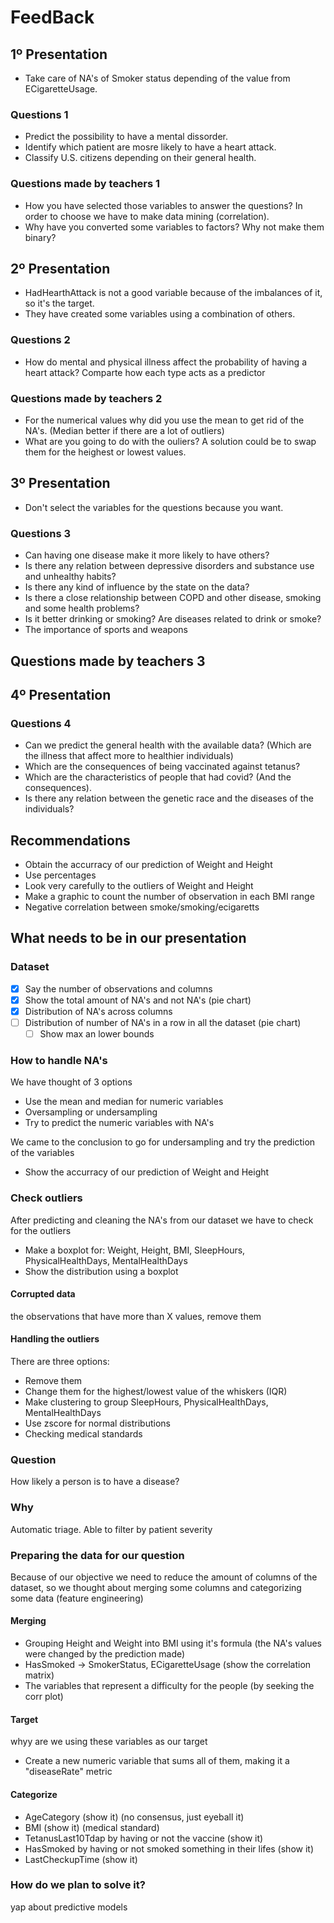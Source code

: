 # FeedBack

## 1º Presentation

- Take care of NA's of Smoker status depending of the value from ECigaretteUsage.

### Questions 1

- Predict the possibility to have a mental dissorder.
- Identify which patient are mosre likely to have a heart attack.
- Classify U.S. citizens depending on their general health.

### Questions made by teachers 1

- How you have selected those variables to answer the questions? In order to choose we have to make data mining (correlation).
- Why have you converted some variables to factors? Why not make them binary?

## 2º Presentation

- HadHearthAttack is not a good variable because of the imbalances of it, so it's the target.
- They have created some variables using a combination of others.

### Questions 2

- How do mental and physical illness affect the probability of having a heart attack? Comparte how each type acts as a predictor

### Questions made by teachers 2

- For the numerical values why did you use the mean to get rid of the NA's. (Median better if there are a lot of outliers)
- What are you going to do with the ouliers? A solution could be to swap them for the heighest or lowest values.

## 3º Presentation

- Don't select the variables for the questions because you want.

### Questions 3

- Can having one disease make it more likely to have others?
- Is there any relation between depressive disorders and substance use and unhealthy habits?
- Is there any kind of influence by the state on the data?
- Is there a close relationship between COPD and other disease, smoking and some health problems?
- Is it better drinking or smoking? Are diseases related to drink or smoke?
- The importance of sports and weapons

## Questions made by teachers 3

## 4º Presentation

### Questions 4

- Can we predict the general health with the available data? (Which are the illness that affect more to healthier individuals)
- Which are the consequences of being vaccinated against tetanus?
- Which are the characteristics of people that had covid? (And the consequences).
- Is there any relation between the genetic race and the diseases of the individuals?

## Recommendations

- Obtain the accurracy of our prediction of Weight and Height
- Use percentages
- Look very carefully to the outliers of Weight and Height
- Make a graphic to count the number of observation in each BMI range
- Negative correlation between smoke/smoking/ecigaretts

## What needs to be in our presentation

### Dataset

- [x] Say the number of observations and columns
- [x] Show the total amount of NA's and not NA's (pie chart)
- [x] Distribution of NA's across columns
- [ ] Distribution of number of NA's in a row in all the dataset (pie chart)
  - [ ] Show max an lower bounds

### How to handle NA's

We have thought of 3 options

- Use the mean and median for numeric variables
- Oversampling or undersampling
- Try to predict the numeric variables with NA's

We came to the conclusion to go for undersampling and try the prediction of the variables

- Show the accurracy of our prediction of Weight and Height

### Check outliers

After predicting and cleaning the NA's from our dataset we have to check for the outliers

- Make a boxplot for: Weight, Height, BMI, SleepHours, PhysicalHealthDays, MentalHealthDays
- Show the distribution using a boxplot

#### Corrupted data

the observations that have more than X values, remove them

#### Handling the outliers

There are three options:

- Remove them
- Change them for the highest/lowest value of the whiskers (IQR)
- Make clustering to group SleepHours, PhysicalHealthDays, MentalHealthDays
- Use zscore for normal distributions
- Checking medical standards

### Question

How likely a person is to have a disease?

### Why

Automatic triage. Able to filter by patient severity

### Preparing the data for our question

Because of our objective we need to reduce the amount of columns of the dataset, so we thought about merging some columns and categorizing some data (feature engineering)

#### Merging

- Grouping Height and Weight into BMI using it's formula (the NA's values were changed by the prediction made)
- HasSmoked -> SmokerStatus, ECigaretteUsage (show the correlation matrix)
- The variables that represent a difficulty for the people (by seeking the corr plot)

#### Target

whyy are we using these variables as our target

- Create a new numeric variable that sums all of them, making it a "diseaseRate" metric

#### Categorize

- AgeCategory (show it) (no consensus, just eyeball it)
- BMI (show it) (medical standard)
- TetanusLast10Tdap by having or not the vaccine (show it)
- HasSmoked by having or not smoked something in their lifes (show it)
- LastCheckupTime (show it)

### How do we plan to solve it?

yap about predictive models